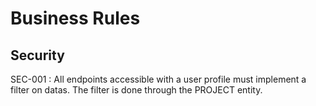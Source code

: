 # Business Rules

## Security

SEC-001 : All endpoints accessible with a user profile must implement a filter on datas. The filter is done through the PROJECT entity.
